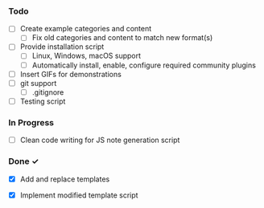 ### Todo

- [ ] Create example categories and content
  - [ ] Fix old categories and content to match new format(s)
- [ ] Provide installation script
  - [ ] Linux, Windows, macOS support
  - [ ] Automatically install, enable, configure required community plugins
- [ ] Insert GIFs for demonstrations
- [ ] git support
  - [ ] .gitignore
- [ ] Testing script

### In Progress

- [ ] Clean code writing for JS note generation script

### Done ✓

- [x] Add and replace templates
- [x] Implement modified template script

